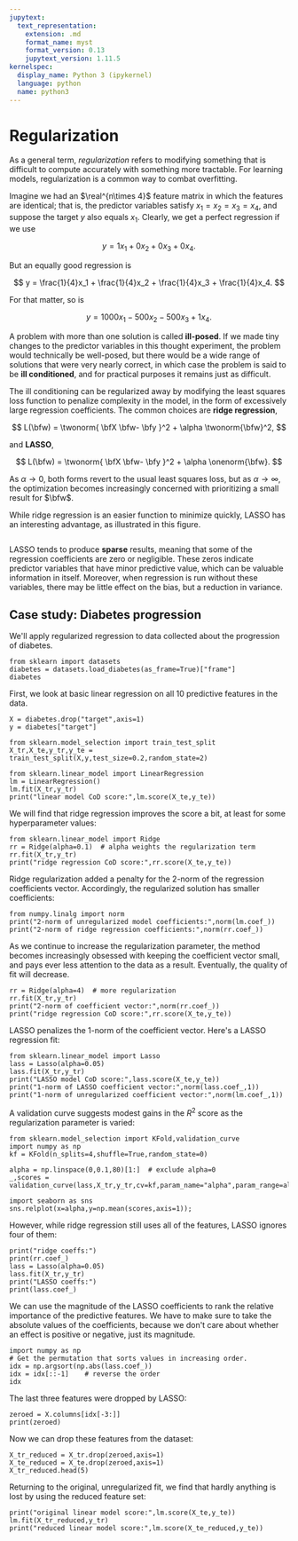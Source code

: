 ```yaml
---
jupytext:
  text_representation:
    extension: .md
    format_name: myst
    format_version: 0.13
    jupytext_version: 1.11.5
kernelspec:
  display_name: Python 3 (ipykernel)
  language: python
  name: python3
---
```


# Regularization

As a general term, *regularization* refers to modifying something that is difficult to compute accurately with something more tractable. For learning models, regularization is a common way to combat overfitting.

Imagine we had an $\real^{n\times 4}$ feature matrix in which the features are identical; that is, the predictor variables satisfy $x_1=x_2=x_3=x_4$, and suppose the target $y$ also equals $x_1$. Clearly, we get a perfect regression if we use

$$
y = 1x_1 + 0x_2 + 0x_3 + 0x_4.
$$

But an equally good regression is 

$$
y = \frac{1}{4}x_1 + \frac{1}{4}x_2 + \frac{1}{4}x_3 + \frac{1}{4}x_4.
$$

For that matter, so is

$$
y = 1000x_1 - 500x_2 - 500x_3 + 1x_4.
$$

A problem with more than one solution is called **ill-posed**. If we made tiny changes to the predictor variables in this thought experiment, the problem would technically be well-posed, but there would be a wide range of solutions that were very nearly correct, in which case the problem is said to be **ill conditioned**, and for practical purposes it remains just as difficult.

The ill conditioning can be regularized away by modifying the least squares loss function to penalize complexity in the model, in the form of excessively large regression coefficients. The common choices are **ridge regression**,

$$
L(\bfw) = \twonorm{ \bfX \bfw- \bfy }^2 + \alpha \twonorm{\bfw}^2,
$$

and **LASSO**, 

$$
L(\bfw) = \twonorm{ \bfX \bfw- \bfy }^2 + \alpha \onenorm{\bfw}.
$$

As $\alpha\to 0$, both forms revert to the usual least squares loss, but as $\alpha \to \infty$, the optimization becomes increasingly concerned with prioritizing a small result for $\bfw$. 

While ridge regression is an easier function to minimize quickly, LASSO has an interesting advantage, as illustrated in this figure.

```{figure} ../_static/regularization.png
```

LASSO tends to produce **sparse** results, meaning that some of the regression coefficients are zero or negligible. These zeros indicate predictor variables that have minor predictive value, which can be valuable information in itself. Moreover, when regression is run without these variables, there may be little effect on the bias, but a reduction in variance.

## Case study: Diabetes progression

We'll apply regularized regression to data collected about the progression of diabetes.

```{code-cell} ipython3
from sklearn import datasets
diabetes = datasets.load_diabetes(as_frame=True)["frame"]
diabetes
```

First, we look at basic linear regression on all 10 predictive features in the data.

```{code-cell} ipython3
X = diabetes.drop("target",axis=1)
y = diabetes["target"]

from sklearn.model_selection import train_test_split
X_tr,X_te,y_tr,y_te = train_test_split(X,y,test_size=0.2,random_state=2)

from sklearn.linear_model import LinearRegression
lm = LinearRegression()
lm.fit(X_tr,y_tr)
print("linear model CoD score:",lm.score(X_te,y_te))
```

We will find that ridge regression improves the score a bit, at least for some hyperparameter values:

```{code-cell} ipython3
from sklearn.linear_model import Ridge
rr = Ridge(alpha=0.1)  # alpha weights the regularization term
rr.fit(X_tr,y_tr)
print("ridge regression CoD score:",rr.score(X_te,y_te))
```

Ridge regularization added a penalty for the 2-norm of the regression coefficients vector. Accordingly, the regularized solution has smaller coefficients:

```{code-cell} ipython3
from numpy.linalg import norm
print("2-norm of unregularized model coefficients:",norm(lm.coef_))
print("2-norm of ridge regression coefficients:",norm(rr.coef_))
```

As we continue to increase the regularization parameter, the method becomes increasingly obsessed with keeping the coefficient vector small, and pays ever less attention to the data as a result. Eventually, the quality of fit will decrease.

```{code-cell} ipython3
rr = Ridge(alpha=4)  # more regularization
rr.fit(X_tr,y_tr)
print("2-norm of coefficient vector:",norm(rr.coef_))
print("ridge regression CoD score:",rr.score(X_te,y_te))
```

LASSO penalizes the 1-norm of the coefficient vector. Here's a LASSO regression fit:

```{code-cell} ipython3
from sklearn.linear_model import Lasso
lass = Lasso(alpha=0.05)
lass.fit(X_tr,y_tr)
print("LASSO model CoD score:",lass.score(X_te,y_te))
print("1-norm of LASSO coefficient vector:",norm(lass.coef_,1))
print("1-norm of unregularized coefficient vector:",norm(lm.coef_,1))
```

A validation curve suggests modest gains in the $R^2$ score as the regularization parameter is varied:

```{code-cell} ipython3
from sklearn.model_selection import KFold,validation_curve
import numpy as np
kf = KFold(n_splits=4,shuffle=True,random_state=0)

alpha = np.linspace(0,0.1,80)[1:]  # exclude alpha=0
_,scores = validation_curve(lass,X_tr,y_tr,cv=kf,param_name="alpha",param_range=alpha)
```

```{code-cell} ipython3
import seaborn as sns
sns.relplot(x=alpha,y=np.mean(scores,axis=1));
```

However, while ridge regression still uses all of the features, LASSO ignores four of them:

```{code-cell} ipython3
print("ridge coeffs:")
print(rr.coef_)
lass = Lasso(alpha=0.05)
lass.fit(X_tr,y_tr)
print("LASSO coeffs:")
print(lass.coef_)
```

We can use the magnitude of the LASSO coefficients to rank the relative importance of the predictive features. We have to make sure to take the absolute values of the coefficients, because we don't care about whether an effect is positive or negative, just its magnitude.

```{code-cell} ipython3
import numpy as np
# Get the permutation that sorts values in increasing order.
idx = np.argsort(np.abs(lass.coef_))  
idx = idx[::-1]    # reverse the order
idx
```

The last three features were dropped by LASSO:

```{code-cell} ipython3
zeroed = X.columns[idx[-3:]]
print(zeroed)
```

Now we can drop these features from the dataset:

```{code-cell} ipython3
X_tr_reduced = X_tr.drop(zeroed,axis=1)
X_te_reduced = X_te.drop(zeroed,axis=1)
X_tr_reduced.head(5)
```

Returning to the original, unregularized fit, we find that hardly anything is lost by using the reduced feature set:

```{code-cell} ipython3
print("original linear model score:",lm.score(X_te,y_te))
lm.fit(X_tr_reduced,y_tr)
print("reduced linear model score:",lm.score(X_te_reduced,y_te))
```
